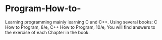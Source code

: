 # Program-How-to-
Learning programming mainly learning C and C++. 
Using several books: 
  C How to Program, 8/e, C++ How to Program, 10/e,
You will find answers to the exercise of each Chapter in the book. 
